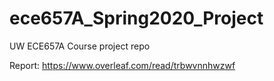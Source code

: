 # ece657A_Spring2020_Project
UW ECE657A Course project repo


Report: https://www.overleaf.com/read/trbwvnnhwzwf
